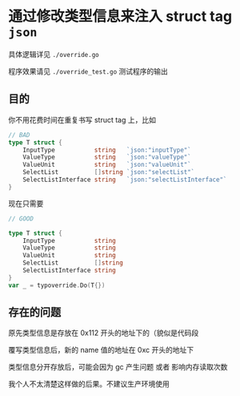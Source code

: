# 通过修改类型信息来注入 struct tag `json`

具体逻辑详见 `./override.go`

程序效果请见 `./override_test.go` 测试程序的输出

## 目的

你不用花费时间在重复书写 struct tag 上，比如

```go
// BAD
type T struct {
    InputType           string   `json:"inputType"`
    ValueType           string   `json:"valueType"`
    ValueUnit           string   `json:"valueUnit"`
    SelectList          []string `json:"selectList"`
    SelectListInterface string   `json:"selectListInterface"`
}
```

现在只需要

```go
// GOOD

type T struct {
	InputType           string
	ValueType           string
	ValueUnit           string
	SelectList          []string
	SelectListInterface string
}
var _ = typoverride.Do(T{})
```

## 存在的问题

原先类型信息是存放在 0x112 开头的地址下的（貌似是代码段

覆写类型信息后，新的 name 值的地址在 0xc 开头的地址下

类型信息分开存放后，可能会因为 gc 产生问题 或者 影响内存读取次数

我个人不太清楚这样做的后果。不建议生产环境使用
